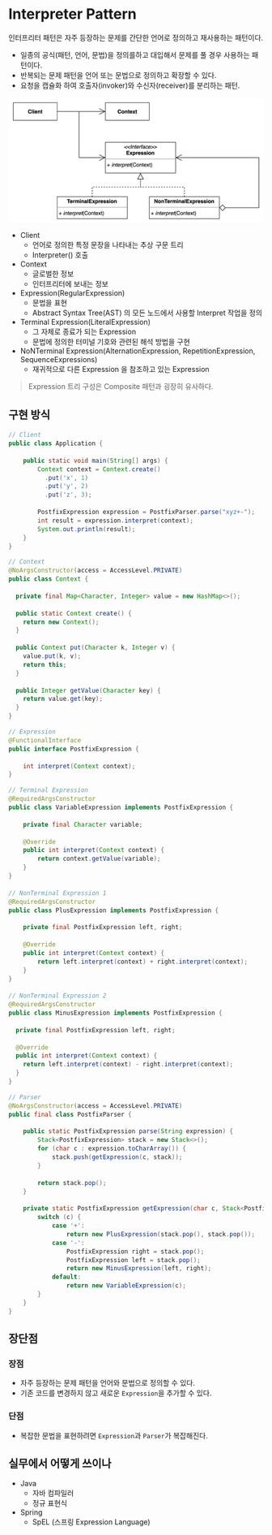 # Interpreter Pattern

인터프리터 패턴은 자주 등장하는 문제를 간단한 언어로 정의하고 재사용하는 패턴이다.

- 일종의 공식(패턴, 언어, 문법)을 정의를하고 대입해서 문제를 풀 경우 사용하는 패턴이다.
- 반복되는 문제 패턴을 언어 또는 문법으로 정의하고 확장할 수 있다.
- 요청을 캡슐화 하여 호출자(invoker)와 수신자(receiver)를 분리하는 패턴.

![interpreter](../img/behavioral/interpreter/architecture.png)

- Client
  - 언어로 정의한 특정 문장을 나타내는 추상 구문 트리
  - Interpreter() 호출
- Context
  - 글로벌한 정보
  - 인터프리터에 보내는 정보
- Expression(RegularExpression)
  - 문법을 표현
  - Abstract Syntax Tree(AST) 의 모든 노드에서 사용할 Interpret 작업을 정의
- Terminal Expression(LiteralExpression)
  - 그 자체로 종료가 되는 Expression
  - 문법에 정의한 터미널 기호와 관련된 해석 방법을 구현
- NoNTerminal Expression(AlternationExpression, RepetitionExpression, SequenceExpressions)
  - 재귀적으로 다른 Expression 을 참조하고 있는 Expression

> Expression 트리 구성은 Composite 패턴과 굉장히 유사하다.

## 구현 방식

```java
// Client
public class Application {

	public static void main(String[] args) {
		Context context = Context.create()
		  .put('x', 1)
		  .put('y', 2)
		  .put('z', 3);

		PostfixExpression expression = PostfixParser.parse("xyz+-");
		int result = expression.interpret(context);
		System.out.println(result);
	}
}
```

```java
// Context
@NoArgsConstructor(access = AccessLevel.PRIVATE)
public class Context {

  private final Map<Character, Integer> value = new HashMap<>();

  public static Context create() {
    return new Context();
  }

  public Context put(Character k, Integer v) {
    value.put(k, v);
    return this;
  }

  public Integer getValue(Character key) {
    return value.get(key);
  }
}
```

```java
// Expression
@FunctionalInterface
public interface PostfixExpression {

	int interpret(Context context);
}
```

```java
// Terminal Expression
@RequiredArgsConstructor
public class VariableExpression implements PostfixExpression {

	private final Character variable;

	@Override
	public int interpret(Context context) {
		return context.getValue(variable);
	}
}

// NonTerminal Expression 1
@RequiredArgsConstructor
public class PlusExpression implements PostfixExpression {

	private final PostfixExpression left, right;

	@Override
	public int interpret(Context context) {
		return left.interpret(context) + right.interpret(context);
	}
}

// NonTerminal Expression 2
@RequiredArgsConstructor
public class MinusExpression implements PostfixExpression {

  private final PostfixExpression left, right;

  @Override
  public int interpret(Context context) {
    return left.interpret(context) - right.interpret(context);
  }
}

```

```java
// Parser
@NoArgsConstructor(access = AccessLevel.PRIVATE)
public final class PostfixParser {

	public static PostfixExpression parse(String expression) {
		Stack<PostfixExpression> stack = new Stack<>();
		for (char c : expression.toCharArray()) {
			stack.push(getExpression(c, stack));
		}

		return stack.pop();
	}

	private static PostfixExpression getExpression(char c, Stack<PostfixExpression> stack) {
		switch (c) {
			case '+':
				return new PlusExpression(stack.pop(), stack.pop());
			case '-':
				PostfixExpression right = stack.pop();
				PostfixExpression left = stack.pop();
				return new MinusExpression(left, right);
			default:
				return new VariableExpression(c);
		}
	}
}
```

## 장단점

### 장점

- 자주 등장하는 문제 패턴을 언어와 문법으로 정의할 수 있다.
- 기존 코드를 변경하지 않고 새로운 `Expression`을 추가할 수 있다.

### 단점

- 복잡한 문법을 표현하려면 `Expression`과 `Parser`가 복잡해진다.

## 실무에서 어떻게 쓰이나

- Java
  - 자바 컴파일러
  - 정규 표현식
- Spring
  - SpEL (스프링 Expression Language)